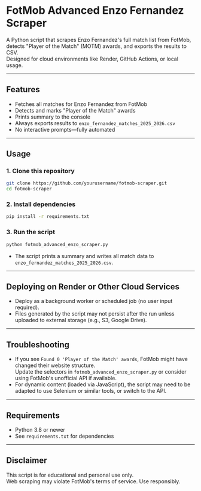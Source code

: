 # FotMob Advanced Enzo Fernandez Scraper

A Python script that scrapes Enzo Fernandez's full match list from FotMob, detects "Player of the Match" (MOTM) awards, and exports the results to CSV.  
Designed for cloud environments like Render, GitHub Actions, or local usage.

---

## Features

- Fetches all matches for Enzo Fernandez from FotMob
- Detects and marks "Player of the Match" awards
- Prints summary to the console
- Always exports results to `enzo_fernandez_matches_2025_2026.csv`
- No interactive prompts—fully automated

---

## Usage

### 1. Clone this repository

```bash
git clone https://github.com/yourusername/fotmob-scraper.git
cd fotmob-scraper
```

### 2. Install dependencies

```bash
pip install -r requirements.txt
```

### 3. Run the script

```bash
python fotmob_advanced_enzo_scraper.py
```

- The script prints a summary and writes all match data to `enzo_fernandez_matches_2025_2026.csv`.

---

## Deploying on Render or Other Cloud Services

- Deploy as a background worker or scheduled job (no user input required).
- Files generated by the script may not persist after the run unless uploaded to external storage (e.g., S3, Google Drive).

---

## Troubleshooting

- If you see `Found 0 'Player of the Match' awards`, FotMob might have changed their website structure.  
  Update the selectors in `fotmob_advanced_enzo_scraper.py` or consider using FotMob's unofficial API if available.
- For dynamic content (loaded via JavaScript), the script may need to be adapted to use Selenium or similar tools, or switch to the API.

---

## Requirements

- Python 3.8 or newer
- See `requirements.txt` for dependencies

---

## Disclaimer

This script is for educational and personal use only.  
Web scraping may violate FotMob's terms of service. Use responsibly.

```
